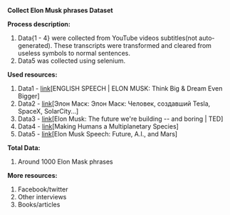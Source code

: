 **Collect Elon Musk phrases Dataset**

**Process description:**
1. Data{1 - 4} were collected from YouTube videos subtitles(not auto-generated). These transcripts were transformed and cleared from useless symbols to normal sentences.
2. Data5 was collected using selenium.

**Used resources:**
1. Data1 - [link](https://www.youtube.com/watch?v=BDIRabVP24o)[ENGLISH SPEECH | ELON MUSK: Think Big & Dream Even Bigger]
2. Data2 - [link](https://www.youtube.com/watch?v=IgKWPdJWuBQ&t=21s)[Элон Маск: Элон Маск: Человек, создавший Tesla, SpaceX, SolarCity...]
3. Data3 - [link](https://www.youtube.com/watch?v=zIwLWfaAg-8)[Elon Musk: The future we're building -- and boring | TED]
4. Data4 - [link](https://www.youtube.com/watch?v=H7Uyfqi_TE8)[Making Humans a Multiplanetary Species]
5. Data5 - [link](https://www.englishspeecheschannel.com/english-speeches/elon-musk-speech/)[Elon Musk Speech: Future, A.I., and Mars]


**Total Data:**
1. Around 1000 Elon Mask phrases

**More resources:**
1. Facebook/twitter
2. Other interviews
3. Books/articles

